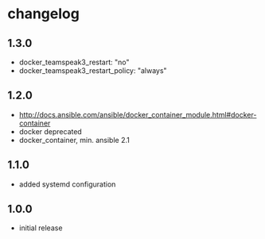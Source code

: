 # changelog

## 1.3.0

- docker_teamspeak3_restart: "no"
- docker_teamspeak3_restart_policy: "always"

## 1.2.0

- http://docs.ansible.com/ansible/docker_container_module.html#docker-container
- docker deprecated
- docker_container, min. ansible 2.1

## 1.1.0

- added systemd configuration

## 1.0.0

- initial release